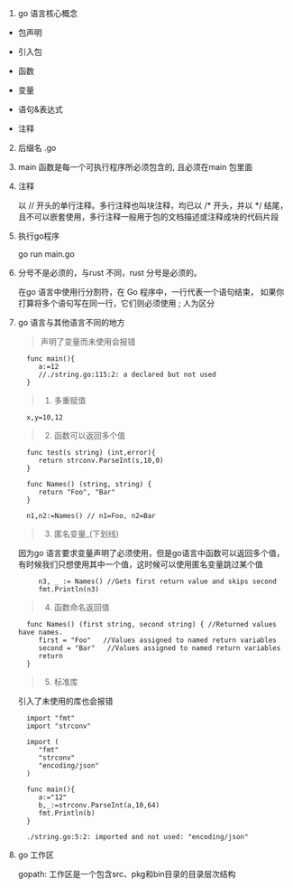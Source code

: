 1. go 语言核心概念

+ 包声明

+ 引入包

+ 函数

+ 变量

+ 语句&表达式

+ 注释

2. 后缀名 .go

3. main 函数是每一个可执行程序所必须包含的, 且必须在main 包里面

4. 注释

   以 // 开头的单行注释。多行注释也叫块注释，均已以 /* 开头，并以 */ 结尾，且不可以嵌套使用，多行注释一般用于包的文档描述或注释成块的代码片段

5. 执行go程序

   go run main.go

6. 分号不是必须的，与rust 不同，rust 分号是必须的。

   在go 语言中使用行分割符，在 Go 程序中，一行代表一个语句结束，
   如果你打算将多个语句写在同一行，它们则必须使用 ; 人为区分

7. go 语言与其他语言不同的地方

   > 声明了变量而未使用会报错

         func main(){
            a:=12
            //./string.go:115:2: a declared but not used
         }

   >1. 多重赋值

         x,y=10,12
   >2. 函数可以返回多个值

         func test(s string) (int,error){
            return strconv.ParseInt(s,10,0)
         } 

         func Names() (string, string) {
            return "Foo", "Bar"
         }

         n1,n2:=Names() // n1=Foo, n2=Bar
   
   > 3. 匿名变量_(下划线)

      因为go 语言要求变量声明了必须使用，但是go语言中函数可以返回多个值，有时候我们只想使用其中一个值，这时候可以使用匿名变量跳过某个值

            n3, _ := Names() //Gets first return value and skips second
            fmt.Println(n3)
   
   >4. 函数命名返回值

         func Names() (first string, second string) { //Returned values have names.
            first = "Foo"   //Values assigned to named return variables
            second = "Bar"   //Values assigned to named return variables
            return
         }
   
   >5. 标准库

   引入了未使用的库也会报错



         import "fmt"
         import "strconv"

         import (
            "fmt"
            "strconv"
            "encoding/json"
         )

         func main(){
            a:="12"
            b,_:=strconv.ParseInt(a,10,64)
            fmt.Println(b)
         }

         ./string.go:5:2: imported and not used: "encoding/json"

6. go 工作区

   gopath: 工作区是一个包含src、pkg和bin目录的目录层次结构

